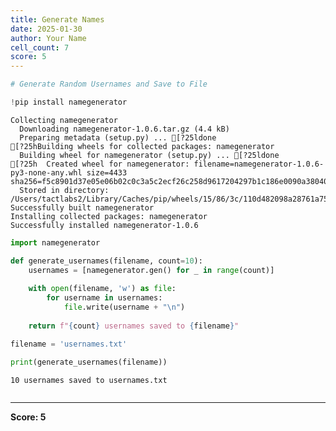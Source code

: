 ```yaml
---
title: Generate Names
date: 2025-01-30
author: Your Name
cell_count: 7
score: 5
---
```


```python
# Generate Random Usernames and Save to File
```


```python
!pip install namegenerator
```

    Collecting namegenerator
      Downloading namegenerator-1.0.6.tar.gz (4.4 kB)
      Preparing metadata (setup.py) ... [?25ldone
    [?25hBuilding wheels for collected packages: namegenerator
      Building wheel for namegenerator (setup.py) ... [?25ldone
    [?25h  Created wheel for namegenerator: filename=namegenerator-1.0.6-py3-none-any.whl size=4433 sha256=f5c8901d37e05e06b02c0c3a5c2ecf26c258d9617204297b1c186e0090a38040
      Stored in directory: /Users/tactlabs2/Library/Caches/pip/wheels/15/86/3c/110d482098a28761a75cce3a526b31de7789c17f381e459743
    Successfully built namegenerator
    Installing collected packages: namegenerator
    Successfully installed namegenerator-1.0.6



```python
import namegenerator

```


```python
def generate_usernames(filename, count=10):
    usernames = [namegenerator.gen() for _ in range(count)]
    
    with open(filename, 'w') as file:
        for username in usernames:
            file.write(username + "\n")
    
    return f"{count} usernames saved to {filename}"
```


```python
filename = 'usernames.txt'
```


```python
print(generate_usernames(filename))
```

    10 usernames saved to usernames.txt



```python

```


---
**Score: 5**
